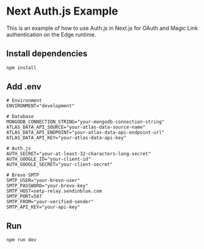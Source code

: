 # Next Auth.js Example

This is an example of how to use Auth.js in Next.js for OAuth and Magic Link authentication on the Edge runtime.

## Install dependencies

```bash
npm install
```

## Add .env

```
# Environment
ENVIRONMENT="development"

# Database
MONGODB_CONNECTION_STRING="your-mongodb-connection-string"
ATLAS_DATA_API_SOURCE="your-atlas-data-source-name"
ATLAS_DATA_API_ENDPOINT="your-atlas-data-api-endpoint-url"
ATLAS_DATA_API_KEY="your-atlas-data-api-key"

# Auth.js
AUTH_SECRET="your-at-least-32-characters-long-secret"
AUTH_GOOGLE_ID="your-client-id"
AUTH_GOOGLE_SECRET="your-client-secret"

# Brevo SMTP
SMTP_USER="your-brevo-user"
SMTP_PASSWORD="your-brevo-key"
SMTP_HOST=smtp-relay.sendinblue.com
SMTP_PORT=587
SMTP_FROM="your-verified-sender"
SMTP_API_KEY="your-api-key"
```

## Run

```bash
npm run dev
```
